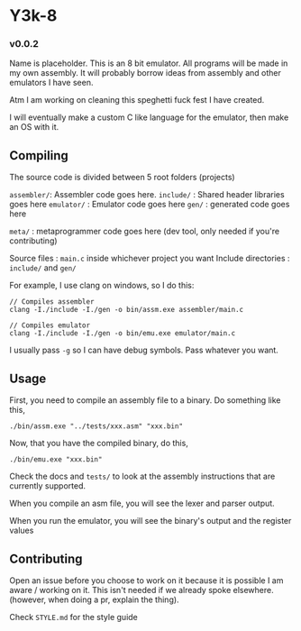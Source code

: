 # Y3k-8 
### v0.0.2

Name is placeholder. This is an 8 bit emulator. All programs will be made in my own assembly. It will probably borrow ideas from assembly and other emulators I have seen. 

Atm I am working on cleaning this speghetti fuck fest I have created.

I will eventually make a custom C like language for the emulator, then make an OS with it.

## Compiling

The source code is divided between 5 root folders (projects)

`assembler/`: Assembler code goes here.
`include/`  : Shared header libraries goes here
`emulator/` : Emulator code goes here
`gen/`      : generated code goes here

`meta/`     : metaprogrammer code goes here (dev tool, only needed if you're contributing)

Source files        : `main.c` inside whichever project you want
Include directories : `include/` and `gen/`

For example, I use clang on windows, so I do this:

```
// Compiles assembler
clang -I./include -I./gen -o bin/assm.exe assembler/main.c

// Compiles emulator
clang -I./include -I./gen -o bin/emu.exe emulator/main.c
```

I usually pass `-g` so I can have debug symbols. Pass whatever you want.

## Usage

First, you need to compile an assembly file to a binary. Do something like this,

`./bin/assm.exe "../tests/xxx.asm" "xxx.bin"`

Now, that you have the compiled binary, do this,

`./bin/emu.exe "xxx.bin"`

Check the docs and `tests/` to look at the assembly instructions that are currently supported.

When you compile an asm file, you will see the lexer and parser output.

When you run the emulator, you will see the binary's output and the register values

## Contributing

Open an issue before you choose to work on it because it is possible I am aware / working on it. This isn't needed if we already spoke elsewhere. (however, when doing a pr, explain the thing).

Check `STYLE.md` for the style guide